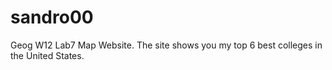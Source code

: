 # sandro00
Geog W12 Lab7 Map Website.
The site shows you my top 6 best colleges in the United States.
